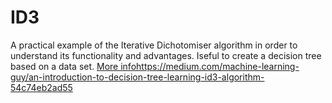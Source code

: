 # ID3
A practical example of the Iterative Dichotomiser algorithm in order to understand its functionality and advantages.
Iseful to create a decision tree based on a data set.
[More info]()https://medium.com/machine-learning-guy/an-introduction-to-decision-tree-learning-id3-algorithm-54c74eb2ad55